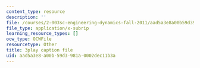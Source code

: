 ```yaml
---
content_type: resource
description: ''
file: /courses/2-003sc-engineering-dynamics-fall-2011/aad5a3e8a00b59d3981a0002dec11b3a_9CPA6WG6mRo.vtt
file_type: application/x-subrip
learning_resource_types: []
ocw_type: OCWFile
resourcetype: Other
title: 3play caption file
uid: aad5a3e8-a00b-59d3-981a-0002dec11b3a
---
```

